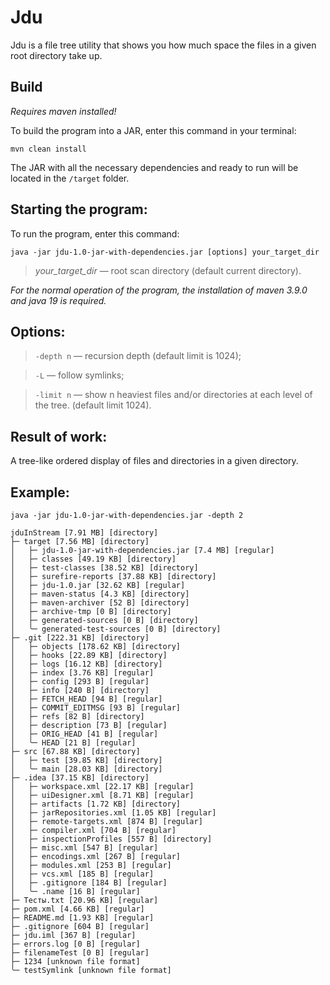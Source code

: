 # Jdu

Jdu is a file tree utility that shows you how much space the files in a given root directory take up.

## Build

_Requires maven installed!_

To build the program into a JAR, enter this command in your terminal:

```
mvn clean install
```


The JAR with all the necessary dependencies and ready to run will be located in the `/target` folder.

## Starting the program:

To run the program, enter this command:

```
java -jar jdu-1.0-jar-with-dependencies.jar [options] your_target_dir
```

> _your_target_dir_ — root scan directory (default current directory).

*For the normal operation of the program, the installation of maven 3.9.0 and java 19 is required.*

## Options:

> `-depth n` — recursion depth (default limit is 1024);

> `-L` — follow symlinks;

> `-limit n` — show n heaviest files and/or directories at each level of the tree. (default limit 1024).

## Result of work:

A tree-like ordered display of files and directories in a given directory.

## Example:

```
java -jar jdu-1.0-jar-with-dependencies.jar -depth 2
```

```
jduInStream [7.91 MB] [directory]
├─ target [7.56 MB] [directory]
│   ├─ jdu-1.0-jar-with-dependencies.jar [7.4 MB] [regular]
│   ├─ classes [49.19 KB] [directory]
│   ├─ test-classes [38.52 KB] [directory]
│   ├─ surefire-reports [37.88 KB] [directory]
│   ├─ jdu-1.0.jar [32.62 KB] [regular]
│   ├─ maven-status [4.3 KB] [directory]
│   ├─ maven-archiver [52 B] [directory]
│   ├─ archive-tmp [0 B] [directory]
│   ├─ generated-sources [0 B] [directory]
│   ╰─ generated-test-sources [0 B] [directory]
├─ .git [222.31 KB] [directory]
│   ├─ objects [178.62 KB] [directory]
│   ├─ hooks [22.89 KB] [directory]
│   ├─ logs [16.12 KB] [directory]
│   ├─ index [3.76 KB] [regular]
│   ├─ config [293 B] [regular]
│   ├─ info [240 B] [directory]
│   ├─ FETCH_HEAD [94 B] [regular]
│   ├─ COMMIT_EDITMSG [93 B] [regular]
│   ├─ refs [82 B] [directory]
│   ├─ description [73 B] [regular]
│   ├─ ORIG_HEAD [41 B] [regular]
│   ╰─ HEAD [21 B] [regular]
├─ src [67.88 KB] [directory]
│   ├─ test [39.85 KB] [directory]
│   ╰─ main [28.03 KB] [directory]
├─ .idea [37.15 KB] [directory]
│   ├─ workspace.xml [22.17 KB] [regular]
│   ├─ uiDesigner.xml [8.71 KB] [regular]
│   ├─ artifacts [1.72 KB] [directory]
│   ├─ jarRepositories.xml [1.05 KB] [regular]
│   ├─ remote-targets.xml [874 B] [regular]
│   ├─ compiler.xml [704 B] [regular]
│   ├─ inspectionProfiles [557 B] [directory]
│   ├─ misc.xml [547 B] [regular]
│   ├─ encodings.xml [267 B] [regular]
│   ├─ modules.xml [253 B] [regular]
│   ├─ vcs.xml [185 B] [regular]
│   ├─ .gitignore [184 B] [regular]
│   ╰─ .name [16 B] [regular]
├─ Тесты.txt [20.96 KB] [regular]
├─ pom.xml [4.66 KB] [regular]
├─ README.md [1.93 KB] [regular]
├─ .gitignore [604 B] [regular]
├─ jdu.iml [367 B] [regular]
├─ errors.log [0 B] [regular]
├─ filenameTest [0 B] [regular]
├─ 1234 [unknown file format]
╰─ testSymlink [unknown file format]
```

